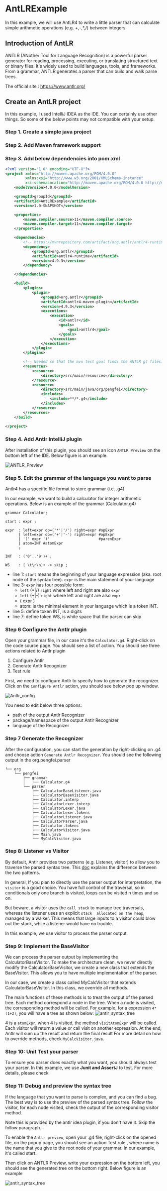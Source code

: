 # AntLRExample

In this example, we will use AntLR4 to write a little parser that can calculate simple arithmetic operations (e.g. +,-,*,/)
between integers

## Introduction of AntLR

ANTLR (ANother Tool for Language Recognition) is a powerful parser generator for reading, processing, executing, or 
translating structured text or binary files. It's widely used to build languages, tools, and frameworks. From a 
grammar, ANTLR generates a parser that can build and walk parse trees.

The official site : https://www.antlr.org/

## Create an AntLR project

In this example, I used IntelliJ IDEA as the IDE. You can certainly use other things. So some of the below points may
not compatible with your setup. 

### Step 1. Create a simple java project

### Step 2. Add Maven framework support

### Step 3. Add below dependencies into pom.xml

```xml
<?xml version="1.0" encoding="UTF-8"?>
<project xmlns="http://maven.apache.org/POM/4.0.0"
         xmlns:xsi="http://www.w3.org/2001/XMLSchema-instance"
         xsi:schemaLocation="http://maven.apache.org/POM/4.0.0 http://maven.apache.org/xsd/maven-4.0.0.xsd">
    <modelVersion>4.0.0</modelVersion>

    <groupId>groupId</groupId>
    <artifactId>AntLRExample</artifactId>
    <version>1.0-SNAPSHOT</version>

    <properties>
        <maven.compiler.source>11</maven.compiler.source>
        <maven.compiler.target>11</maven.compiler.target>
    </properties>

    <dependencies>
        <!-- https://mvnrepository.com/artifact/org.antlr/antlr4-runtime -->
        <dependency>
            <groupId>org.antlr</groupId>
            <artifactId>antlr4-runtime</artifactId>
            <version>4.9.3</version>
        </dependency>

    </dependencies>

    <build>
        <plugins>
            <plugin>
                <groupId>org.antlr</groupId>
                <artifactId>antlr4-maven-plugin</artifactId>
                <version>4.9.3</version>
                <executions>
                    <execution>
                        <id>antlr</id>
                        <goals>
                            <goal>antlr4</goal>
                        </goals>
                    </execution>
                </executions>
            </plugin>
        </plugins>

        <!-- Needed so that the mvn test goal finds the ANTLR g4 files. -->
        <resources>
            <resource>
                <directory>src/main/resources</directory>
            </resource>
            <resource>
                <directory>src/main/java/org/pengfei</directory>
                <includes>
                    <include>**/*.g4</include>
                </includes>
            </resource>
        </resources>
    </build>
    
</project>
```

### Step 4. Add Antlr IntelliJ plugin

After installation of this plugin, you should see an icon `ANTLR Preview` on the bottom left of the IDE. Below figure is
an example. 

![ANTLR_Preview](images/antlr_preview.png)

### Step 5. Edit the grammar of the language you want to parse

Antlr4 has a specific file format to store grammar (i.e. .g4)

In our example, we want to build a calculator for integer arithmetic operations. Below is an example of the grammar (Calculator.g4)

```antlrv4
grammar Calculator;

start : expr ;

expr  : left=expr op=('*'|'/') right=expr #opExpr
      | left=expr op=('+'|'-') right=expr #opExpr
      | '(' expr ')'                      #parenExpr
      | atom=INT #atomExpr
      ;

INT   : ('0'..'9')+ ;

WS    : [ \t\r\n]+ -> skip ;
```

- line 1: `start` means the beginning of your language expression (aka. root node of the syntax tree). `expr` is the main statement of your language
- line 3: `expr` has four possible form:
    - `left` (*|/) `right` where left and right are also `expr`
    - `left` (+|-) `right` where left and right are also `expr`
    - ( expr )
    - atom: is the minimal element in your language which is a token INT.
- line 5: define token INT, is a digits
- line 7: define token WS, is white space that the parser can skip

### Step 6 Configure the Antlr plugin

Open your grammar file, in our case it's the `Calculator.g4`. Right-click on the code source page. You should see a list
of action. You should see three actions related to Antlr plugin
1. Configure Antlr
2. Generate Antlr Recognizer
3. Test rule <name>

First, we need to configure Antlr to specify how to generate the recognizer. Click on the `Configure Antlr` action, you
should see below pop up window.

![Antlr_config](images/antlr_config.png)

You need to edit below three options:
- path of the output Antlr Recognizer
- package/namespace of the output Antlr Recognizer
- language of the Recognizer

### Step 7 Generate the Recognizer

After the configuration, you can start the generation by right-clicking on .g4 and choose action `Generate Antlr Recognizer`.
You should see the following output in the org.pengfei.parser 
```text
└── org
    └── pengfei
        ├── grammar
        │   └── Calculator.g4
        └── parser
            ├── CalculatorBaseListener.java
            ├── CalculatorBaseVisitor.java
            ├── Calculator.interp
            ├── CalculatorLexer.interp
            ├── CalculatorLexer.java
            ├── CalculatorLexer.tokens
            ├── CalculatorListener.java
            ├── CalculatorParser.java
            ├── Calculator.tokens
            ├── CalculatorVisitor.java
            ├── Main.java
            └── MyCalcVisitor.java

```

### Step 8: Listener vs Visitor

By default, Antlr provides two patterns (e.g. Listener, visitor) to allow you to traverse the parsed syntax tree. This [doc](https://saumitra.me/blog/antlr4-visitor-vs-listener-pattern/)
explains the difference between the two patterns.

In general, If you plan to directly use the parser output for interpretation, the `visitor` is a good choice. You have 
full control of the traversal, so in conditionals only one branch is visited, loops can be visited n times and so on.

But beware, a visitor uses the `call stack` to manage tree traversals, whereas the listener uses an explicit `stack 
allocated on the heap`, managed by a walker. This means that large inputs to a visitor could blow out the stack, 
while a listener would have no trouble.

In this example, we use visitor to process the parser output.

### Step 9: Implement the BaseVisitor

We can process the parser output by implementing the CalculatorBaseVisitor. To make the architecture clean, we never directly
modify the CalculatorBaseVisitor, we create a new class that extends the BaseVisitor. This allows you to have multiple
implementation of the parser.

In our case, we create a class called MyCalcVisitor that extends CalculatorBaseVisitor. In this class, we override all
methods. 

The main functions of these methods is to treat the output of the parsed tree. Each method correspond a node in the tree.
When a node is visited, the corresponding method will be called. For example, for a expression `4*(1+2)`, you will have
a tree as shown below:
![antlr_syntax_tree](images/antlr_syntax_tree.png)

4 is a `atomExpr`, when 4 is visited, the method `visitAtomExpr` will be called. Each visitor will return a value or
call visit on another expression. At the end, Antlr will sum up the result and return the final result 
For more detail on how to override methods, check `MyCalcVisitor.java`.

### Step 10: Unit Test your parser

To ensure you parser does exactly what you want, you should always test your parser. In this example, we use **Junit and 
AssertJ** to test. For more details, please check


### Step 11: Debug and preview the syntax tree

If the language that you want to parse is complex, and you can find a bug. The best way is to use the preview of the
parsed syntax tree. Follow the visitor, for each node visited, check the output of the corresponding visitor method.

Note this is provided by the antlr idea plugin, if you don't have it. Skip the follow paragraph. 

To enable the `Antlr preview`, open your .g4 file, right-click on the opened file, on the popup page, you should see 
an action Test rule <name>, where name is the name that you give to the root node of your grammar. In our example, it's
called start.

Then click on ANTLR Preview, write your expression on the bottom left, you should see the generated tree on the bottom right.
Below figure is an example

![antlr_syntax_tree](images/antlr_syntax_tree.png)





